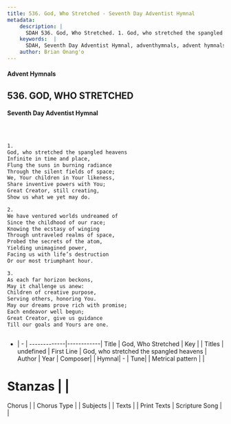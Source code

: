 ```yaml
---
title: 536. God, Who Stretched - Seventh Day Adventist Hymnal
metadata:
    description: |
      SDAH 536. God, Who Stretched. 1. God, who stretched the spangled heavens Infinite in time and place, Flung the suns in burning radiance Through the silent fields of space; We, Your children in Your likeness, Share inventive powers with You; Great Creator, still creating, Show us what we yet may do.
    keywords:  |
      SDAH, Seventh Day Adventist Hymnal, adventhymnals, advent hymnals, God, Who Stretched, God, who stretched the spangled heavens 
    author: Brian Onang'o
---
```


#### Advent Hymnals
## 536. GOD, WHO STRETCHED
#### Seventh Day Adventist Hymnal

```txt



1.
God, who stretched the spangled heavens
Infinite in time and place,
Flung the suns in burning radiance
Through the silent fields of space;
We, Your children in Your likeness,
Share inventive powers with You;
Great Creator, still creating,
Show us what we yet may do.

2.
We have ventured worlds undreamed of
Since the childhood of our race;
Knowing the ecstasy of winging
Through untraveled realms of space,
Probed the secrets of the atom,
Yielding unimagined power,
Facing us with life’s destruction
Or our most triumphant hour.

3.
As each far horizon beckons,
May it challenge us anew:
Children of creative purpose,
Serving others, honoring You.
May our dreams prove rich with promise;
Each endeavor well begun;
Great Creator, give us guidance
Till our goals and Yours are one.



```

- |   -  |
-------------|------------|
Title | God, Who Stretched |
Key |  |
Titles | undefined |
First Line | God, who stretched the spangled heavens |
Author | 
Year | 
Composer|  |
Hymnal|  - |
Tune|  |
Metrical pattern | |
# Stanzas |  |
Chorus |  |
Chorus Type |  |
Subjects |  |
Texts |  |
Print Texts | 
Scripture Song |  |
  
